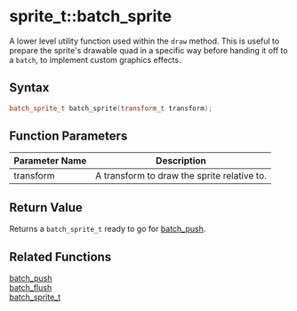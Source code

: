 # sprite_t::batch_sprite
A lower level utility function used within the `draw` method. This is useful to prepare the sprite's drawable quad in a specific way before handing it off to a `batch`, to implement custom graphics effects.

## Syntax

```cpp
batch_sprite_t batch_sprite(transform_t transform);
```

## Function Parameters

Parameter Name | Description
--- | ---
transform | A transform to draw the sprite relative to.

## Return Value

Returns a `batch_sprite_t` ready to go for [batch_push](https://github.com/RandyGaul/cute_framework/edit/master/doc/TODO_fill_me_in).

## Related Functions

[batch_push](https://github.com/RandyGaul/cute_framework/edit/master/doc/TODO_fill_me_in)  
[batch_flush](https://github.com/RandyGaul/cute_framework/edit/master/doc/TODO_fill_me_in)  
[batch_sprite_t](https://github.com/RandyGaul/cute_framework/edit/master/doc/TODO_fill_me_in)  
